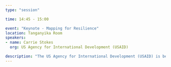 ```yaml
---
type: "session"

time: 14:45 - 15:00

event: "Keynote - Mapping for Resilience"
location: Tanganyika Room
speakers:
- name: Carrie Stokes
  org: US Agency for International Development (USAID)

description: "The US Agency for International Development (USAID) is beginning to incorporate geospatial information as part of its decision-making. New map data created in OSM is affecting international development programs in Africa, Asia, and Latin America. This presentation will highlight how geodata is being used for USAID projects related to health, post-conflict zones, education, and more."
---
```

